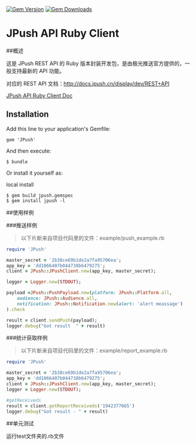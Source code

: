 [![Gem Version](https://badge.fury.io/rb/jpush.svg)](https://rubygems.org/gems/jpush)
[![Gem Downloads](http://ruby-gem-downloads-badge.herokuapp.com/jpush)](https://rubygems.org/gems/jpush)


# JPush API Ruby Client

##概述

这是 JPush REST API 的 Ruby 版本封装开发包，是由极光推送官方提供的，一般支持最新的 API 功能。

对应的 REST API 文档：<http://docs.jpush.cn/display/dev/REST+API>  

[JPush API Ruby Client Doc](http://www.rdoc.info/github/jpush/jpush-api-ruby-client/master/frames)

## Installation

Add this line to your application's Gemfile:

    gem 'JPush'

And then execute:

    $ bundle

Or install it yourself as:


local install

    $ gem build jpush.gemspec
    $ gem install jpush -l


##使用样例

###推送样例

> 以下片断来自项目代码里的文件：example/push_example.rb

```ruby
require 'JPush'

master_secret = '2b38ce69b1de2a7fa95706ea';
app_key = 'dd1066407b044738b6479275';
client = JPush::JPushClient.new(app_key, master_secret);

logger = Logger.new(STDOUT);

payload =JPush::PushPayload.new(platform: JPush::Platform.all,
	audience: JPush::Audience.all,
	notification: JPush::Notification.new(alert: 'alert meassage')
).check

result = client.sendPush(payload);
logger.debug("Got result  " + result)

``` 

###统计获取样例

> 以下片断来自项目代码里的文件：example/report_example.rb

```ruby
require 'JPush'

master_secret = '2b38ce69b1de2a7fa95706ea';
app_key = 'dd1066407b044738b6479275';
client = JPush::JPushClient.new(app_key, master_secret);
logger = Logger.new(STDOUT);

#getReceiveds
result = client.getReportReceiveds('1942377665')
logger.debug("Got result - " + result)
```

##单元测试

运行test文件夹的.rb文件

